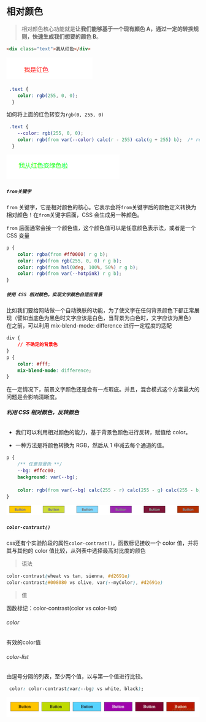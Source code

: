 # `相对颜色`
> 相对颜色核心功能就是**让我们能够基于一个现有颜色 A，通过一定的转换规则，快速生成我们想要的颜色 B**。
```html
<div class="text">我从红色</div>
```
![avatar](./../images/css/rgba/1.png)
```css
 .text {
    color: rgb(255, 0, 0);
  }
```
如何将上面的红色转变为`rgb(0, 255, 0)`
```css
 .text {
    --color: rgb(255, 0, 0);
    color: rgb(from var(--color) calc(r - 255) calc(g + 255) b);  /* result = rgb(0, 255, 0) */
  }
```
![avatar](./../images/css/rgba/2.png)

##### **`from关键字`**
`from` 关键字，它是相对颜色的核心。它表示会将`from`关键字后的颜色定义转换为相对颜色！在`from`关键字后面，CSS 会生成另一种颜色。

`from` 后面通常会接一个颜色值，这个颜色值可以是任意颜色表示法，或者是一个 CSS 变量

```css
p {
    color: rgba(from #ff0000) r g b);
    color: rgb(from rgb(255, 0, 0) r g b);
    color: rgb(from hsl(0deg, 100%, 50%) r g b);
    color: rgb(from var(--hotpink) r g b);
}
```

##### **`使用 CSS 相对颜色，实现文字颜色自适应背景`**
比如我们要给网站做一个自动换肤的功能，为了使文字在任何背景颜色下都正常展现（譬如当底色为黑色时文字应该是白色，当背景为白色时，文字应该为黑色）
在之前，可以利用 mix-blend-mode: difference 进行一定程度的适配
```css
div {
    // 不确定的背景色
}
p {
    color: #fff;
    mix-blend-mode: difference;
}
```
在一定情况下，前景文字颜色还是会有一点瑕疵。并且，混合模式这个方案最大的问题是会影响清晰度。

###### **利用 CSS 相对颜色，反转颜色**

- 我们可以利用相对颜色的能力，基于背景色颜色进行反转，赋值给 color。

- 一种方法是将颜色转换为 RGB，然后从 1 中减去每个通道的值。

```css
p {
    /** 任意背景色 **/
    --bg: #ffcc00;
    background: var(--bg);

    color: rgb(from var(--bg) calc(255 - r) calc(255 - g) calc(255 - b));  /** 基于背景反转颜色 **/
}

```
![avatar](./../images/css/rgba/3.png)

##### `color-contrast()`

css还有个实验阶段的属性`color-contrast()`，函数标记接收一个 color 值，并将其与其他的 color 值比较，从列表中选择最高对比度的颜色

>  语法

```css
color-contrast(wheat vs tan, sienna, #d2691e)
color-contrast(#008080 vs olive, var(--myColor), #d2691e)
```

>  值

函数标记：color-contrast(color vs color-list)

###### color

有效的color值


###### color-list
由逗号分隔的列表，至少两个值，以与第一个值进行比较。


```css
 color: color-contrast(var(--bg) vs white, black);
```

![avatar](./../images/css/rgba/4.png)